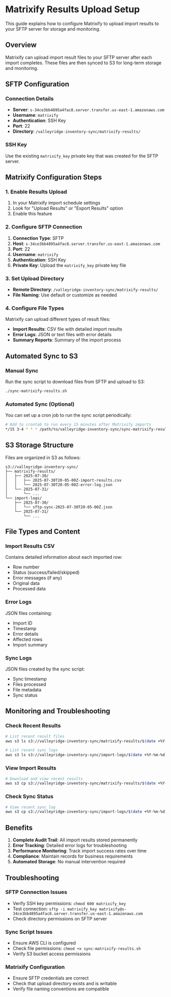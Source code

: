 # Matrixify Results Upload Setup

This guide explains how to configure Matrixify to upload import results to your SFTP server for storage and monitoring.

## Overview

Matrixify can upload import result files to your SFTP server after each import completes. These files are then synced to S3 for long-term storage and monitoring.

## SFTP Configuration

### Connection Details
- **Server**: `s-34ce3bb4895a4fac8.server.transfer.us-east-1.amazonaws.com`
- **Username**: `matrixify`
- **Authentication**: SSH Key
- **Port**: 22
- **Directory**: `/valleyridge-inventory-sync/matrixify-results/`

### SSH Key
Use the existing `matrixify_key` private key that was created for the SFTP server.

## Matrixify Configuration Steps

### 1. Enable Results Upload
1. In your Matrixify import schedule settings
2. Look for "Upload Results" or "Export Results" option
3. Enable this feature

### 2. Configure SFTP Connection
1. **Connection Type**: SFTP
2. **Host**: `s-34ce3bb4895a4fac8.server.transfer.us-east-1.amazonaws.com`
3. **Port**: 22
4. **Username**: `matrixify`
5. **Authentication**: SSH Key
6. **Private Key**: Upload the `matrixify_key` private key file

### 3. Set Upload Directory
- **Remote Directory**: `/valleyridge-inventory-sync/matrixify-results/`
- **File Naming**: Use default or customize as needed

### 4. Configure File Types
Matrixify can upload different types of result files:
- **Import Results**: CSV file with detailed import results
- **Error Logs**: JSON or text files with error details
- **Summary Reports**: Summary of the import process

## Automated Sync to S3

### Manual Sync
Run the sync script to download files from SFTP and upload to S3:

```bash
./sync-matrixify-results.sh
```

### Automated Sync (Optional)
You can set up a cron job to run the sync script periodically:

```bash
# Add to crontab to run every 15 minutes after Matrixify imports
*/15 3-4 * * * /path/to/valleyridge-inventory-sync/sync-matrixify-results.sh
```

## S3 Storage Structure

Files are organized in S3 as follows:

```
s3://valleyridge-inventory-sync/
├── matrixify-results/
│   ├── 2025-07-30/
│   │   ├── 2025-07-30T20-05-00Z-import-results.csv
│   │   └── 2025-07-30T20-05-00Z-error-log.json
│   └── 2025-07-31/
│       └── ...
└── import-logs/
    ├── 2025-07-30/
    │   └── sftp-sync-2025-07-30T20-05-00Z.json
    └── 2025-07-31/
        └── ...
```

## File Types and Content

### Import Results CSV
Contains detailed information about each imported row:
- Row number
- Status (success/failed/skipped)
- Error messages (if any)
- Original data
- Processed data

### Error Logs
JSON files containing:
- Import ID
- Timestamp
- Error details
- Affected rows
- Import summary

### Sync Logs
JSON files created by the sync script:
- Sync timestamp
- Files processed
- File metadata
- Sync status

## Monitoring and Troubleshooting

### Check Recent Results
```bash
# List recent result files
aws s3 ls s3://valleyridge-inventory-sync/matrixify-results/$(date +%Y-%m-%d)/

# List recent sync logs
aws s3 ls s3://valleyridge-inventory-sync/import-logs/$(date +%Y-%m-%d)/
```

### View Import Results
```bash
# Download and view recent results
aws s3 cp s3://valleyridge-inventory-sync/matrixify-results/$(date +%Y-%m-%d)/latest-results.csv -
```

### Check Sync Status
```bash
# View recent sync log
aws s3 cp s3://valleyridge-inventory-sync/import-logs/$(date +%Y-%m-%d)/latest-sync.json -
```

## Benefits

1. **Complete Audit Trail**: All import results stored permanently
2. **Error Tracking**: Detailed error logs for troubleshooting
3. **Performance Monitoring**: Track import success rates over time
4. **Compliance**: Maintain records for business requirements
5. **Automated Storage**: No manual intervention required

## Troubleshooting

### SFTP Connection Issues
- Verify SSH key permissions: `chmod 600 matrixify_key`
- Test connection: `sftp -i matrixify_key matrixify@s-34ce3bb4895a4fac8.server.transfer.us-east-1.amazonaws.com`
- Check directory permissions on SFTP server

### Sync Script Issues
- Ensure AWS CLI is configured
- Check file permissions: `chmod +x sync-matrixify-results.sh`
- Verify S3 bucket access permissions

### Matrixify Configuration
- Ensure SFTP credentials are correct
- Check that upload directory exists and is writable
- Verify file naming conventions are compatible 
